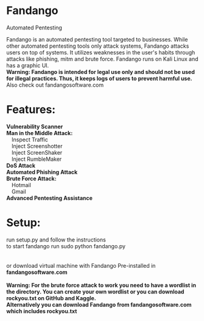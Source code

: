 # Fandango
Automated Pentesting

Fandango is an automated pentesting tool targeted to businesses. While other automated pentesting tools only attack systems, Fandango attacks users on top of systems. It utilizes weaknesses in the user's habits through attacks like phishing, mitm and brute force. Fandango runs on Kali Linux and has a graphic UI.<br>
<b>Warning: Fandango is intended for legal use only and should not be used for illegal practices. Thus, it keeps logs of users to prevent harmful use. <br></b>
Also check out fandangosoftware.com
# Features: <br>
<b>Vulnerability Scanner<br></b>
<b>Man in the Middle Attack:<br></b>
 &emsp;Inspect Traffic<br>
 &emsp;Inject Screenshotter<br>
 &emsp;Inject ScreenShaker<br>
 &emsp;Inject RumbleMaker<br>
<b>DoS Attack<br></b>
<b>Automated Phishing Attack<br></b>
<b>Brute Force Attack: <br></b>
 &emsp;Hotmail<br>
 &emsp;Gmail<br>
<b>Advanced Pentesting Assistance</b><br>

# Setup:
run setup.py and follow the instructions<br>
to start fandango run sudo python fandango.py<br>
<br><br>
or download virtual machine with Fandango Pre-installed in <b>fandangosoftware.com<br></b>
<b><br>
Warning: For the brute force attack to work you need to have a wordlist in the directory. You can create your own wordlist or you can download rockyou.txt on GitHub and Kaggle. <br>
Alternatively you can download Fandango from fandangosoftware.com which includes rockyou.txt</b>
